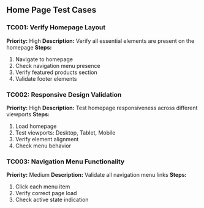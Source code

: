 ## Home Page Test Cases

### TC001: Verify Homepage Layout
**Priority:** High
**Description:** Verify all essential elements are present on the homepage
**Steps:**
1. Navigate to homepage
2. Check navigation menu presence
3. Verify featured products section
4. Validate footer elements

### TC002: Responsive Design Validation
**Priority:** High
**Description:** Test homepage responsiveness across different viewports
**Steps:**
1. Load homepage
2. Test viewports: Desktop, Tablet, Mobile
3. Verify element alignment
4. Check menu behavior

### TC003: Navigation Menu Functionality
**Priority:** Medium
**Description:** Validate all navigation menu links
**Steps:**
1. Click each menu item
2. Verify correct page load
3. Check active state indication